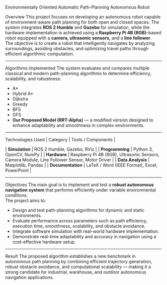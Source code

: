 Environmentally Oriented Automatic Path-Planning Autonomous Robot

Overview
This project focuses on developing an autonomous robot capable of environment-aware path planning for both open and closed spaces. The system integrates **ROS 2 Humble** and **Gazebo** for simulation, while the hardware implementation is achieved using a **Raspberry Pi 4B (8GB)**–based robot equipped with a **camera, ultrasonic sensors,** and a **line follower**.  
The objective is to create a robot that intelligently navigates by analyzing surroundings, avoiding obstacles, and optimizing travel paths through efficient algorithmic computation.

---

Algorithms Implemented
The system evaluates and compares multiple classical and modern path-planning algorithms to determine efficiency, scalability, and robustness:

- A\*
- Hybrid A\*
- Dijkstra
- Greedy
- BFS
- DFS
- **Our Proposed Model (RRT-Alpha)** — a modified version designed to enhance adaptability and smoothness in complex environments.

---

Technologies Used
| Category | Tools / Components |

| **Simulation** | ROS 2 Humble, Gazebo, RViz |
| **Programming** | Python 3, OpenCV, NumPy |
| **Hardware** | Raspberry Pi 4B (8GB), Ultrasonic Sensors, Camera Module, Line Follower Sensor, Motor Driver |
| **Data Analysis** | Matplotlib, Pandas |
| **Documentation** | LaTeX / Word (IEEE Format), Excel, PowerPoint |

---

Objectives
The main goal is to implement and test a **robust autonomous navigation system** that performs efficiently under variable environmental conditions.  
The project aims to:
- Design and test path-planning algorithms for dynamic and static environments.
- Evaluate performance across parameters such as path efficiency, execution time, smoothness, scalability, and obstacle avoidance.
- Integrate software simulation with real-world hardware implementation.
- Demonstrate real-time adaptability and accuracy in navigation using a cost-effective hardware setup.
  
 ---
 
Result
The proposed algorithm establishes a new benchmark in autonomous path planning by combining efficient trajectory generation, robust obstacle avoidance, and computational scalability — making it a strong candidate for industrial, warehouse, and outdoor autonomous navigation applications.
  


